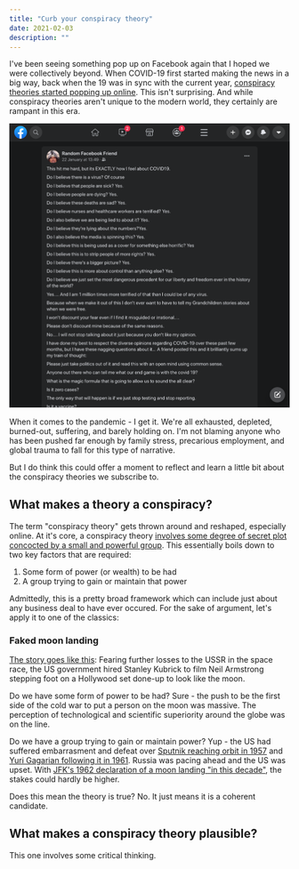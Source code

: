 ```yaml
---
title: "Curb your conspiracy theory"
date: 2021-02-03
description: ""
---
```


I've been seeing something pop up on Facebook again that I hoped we were collectively beyond. When COVID-19 first started making the news in a big way, back when the 19 was in sync with the current year, [conspiracy theories started popping up online](https://www.scientificamerican.com/article/eight-persistent-covid-19-myths-and-why-people-believe-them/). This isn't surprising. And while conspiracy theories aren't unique to the modern world, they certainly are rampant in this era.

![snippet of a very long copy paste facebook post, walking through the author's belief of an underlying motive behind the pandemic](./random-facebook-friend.png "The intro to a lengthy copypasta Facebook post that's been making the rounds. User's name and avatar have been changed.")

When it comes to the pandemic - I get it. We're all exhausted, depleted, burned-out, suffering, and barely holding on. I'm not blaming anyone who has been pushed far enough by family stress, precarious employment, and global trauma to fall for this type of narrative.

But I do think this could offer a moment to reflect and learn a little bit about the conspiracy theories we subscribe to.

## What makes a theory a conspiracy?

The term "conspiracy theory" gets thrown around and reshaped, especially online. At it's core, a conspiracy theory [involves some degree of secret plot concocted by a small and powerful group](https://www.merriam-webster.com/dictionary/conspiracy%20theory). This essentially boils down to two key factors that are required:

1. Some form of power (or wealth) to be had
2. A group trying to gain or maintain that power

Admittedly, this is a pretty broad framework which can include just about any business deal to have ever occured. For the sake of argument, let's apply it to one of the classics:

### Faked moon landing

[The story goes like this](https://www.theparisreview.org/blog/2019/07/18/how-stanley-kubrick-staged-the-moon-landing-and-other-stories/): Fearing further losses to the USSR in the space race, the US government hired Stanley Kubrick to film Neil Armstrong stepping foot on a Hollywood set done-up to look like the moon.

Do we have some form of power to be had? Sure - the push to be the first side of the cold war to put a person on the moon was massive. The perception of technological and scientific superiority around the globe was on the line.

Do we have a group trying to gain or maintain power? Yup - the US had suffered embarrasment and defeat over [Sputnik reaching orbit in 1957](https://nssdc.gsfc.nasa.gov/nmc/spacecraft/display.action?id=1957-001B) and [Yuri Gagarian following it in 1961](https://www.nasa.gov/mission_pages/shuttle/sts1/gagarin_anniversary.html). Russia was pacing ahead and the US was upset. With [JFK's 1962 declaration of a moon landing "in this decade"](https://airandspace.si.edu/stories/editorial/we-choose-go-moon-and-other-apollo-speeches), the stakes could hardly be higher.

Does this mean the theory is true? No. It just means it is a coherent candidate.

## What makes a conspiracy theory plausible?

This one involves some critical thinking.
